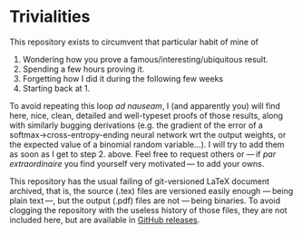 Trivialities
============

This repository exists to circumvent that particular habit of mine of

  1. Wondering how you prove a famous/interesting/ubiquitous result.
  2. Spending a few hours proving it.
  3. Forgetting how I did it during the following few weeks
  4. Starting back at 1.

To avoid repeating this loop *ad nauseam*, I (and apparently you) will find here, nice, clean,
detailed and well-typeset proofs of those results, along with similarly bugging derivations
(e.g. the gradient of the error of a softmax→cross-entropy-ending neural network wrt the output
weights, or the expected value of a binomial random variable…). I will try to add them as soon
as I get to step 2. above. Feel free to request others or — if *par extraordinaire* you find yourself very motivated — to add your owns.

This repository has the usual failing of git-versioned LaTeX document archived, that is, the source
(.tex) files are versioned easily enough — being plain text —, but the output (.pdf) files are not
— being binaries. To avoid clogging the repository with the useless history of those files, they are
not included here, but are available in [GitHub releases](https://github.com/Evpok/trivialities/releases).

